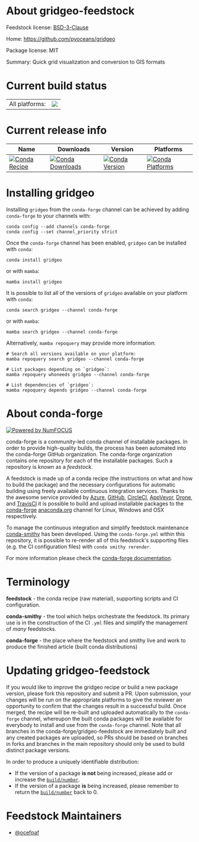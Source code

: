 About gridgeo-feedstock
=======================

Feedstock license: [BSD-3-Clause](https://github.com/conda-forge/gridgeo-feedstock/blob/main/LICENSE.txt)

Home: https://github.com/pyoceans/gridgeo

Package license: MIT

Summary: Quick grid visualization and conversion to GIS formats

Current build status
====================


<table><tr><td>All platforms:</td>
    <td>
      <a href="https://dev.azure.com/conda-forge/feedstock-builds/_build/latest?definitionId=2969&branchName=main">
        <img src="https://dev.azure.com/conda-forge/feedstock-builds/_apis/build/status/gridgeo-feedstock?branchName=main">
      </a>
    </td>
  </tr>
</table>

Current release info
====================

| Name | Downloads | Version | Platforms |
| --- | --- | --- | --- |
| [![Conda Recipe](https://img.shields.io/badge/recipe-gridgeo-green.svg)](https://anaconda.org/conda-forge/gridgeo) | [![Conda Downloads](https://img.shields.io/conda/dn/conda-forge/gridgeo.svg)](https://anaconda.org/conda-forge/gridgeo) | [![Conda Version](https://img.shields.io/conda/vn/conda-forge/gridgeo.svg)](https://anaconda.org/conda-forge/gridgeo) | [![Conda Platforms](https://img.shields.io/conda/pn/conda-forge/gridgeo.svg)](https://anaconda.org/conda-forge/gridgeo) |

Installing gridgeo
==================

Installing `gridgeo` from the `conda-forge` channel can be achieved by adding `conda-forge` to your channels with:

```
conda config --add channels conda-forge
conda config --set channel_priority strict
```

Once the `conda-forge` channel has been enabled, `gridgeo` can be installed with `conda`:

```
conda install gridgeo
```

or with `mamba`:

```
mamba install gridgeo
```

It is possible to list all of the versions of `gridgeo` available on your platform with `conda`:

```
conda search gridgeo --channel conda-forge
```

or with `mamba`:

```
mamba search gridgeo --channel conda-forge
```

Alternatively, `mamba repoquery` may provide more information:

```
# Search all versions available on your platform:
mamba repoquery search gridgeo --channel conda-forge

# List packages depending on `gridgeo`:
mamba repoquery whoneeds gridgeo --channel conda-forge

# List dependencies of `gridgeo`:
mamba repoquery depends gridgeo --channel conda-forge
```


About conda-forge
=================

[![Powered by
NumFOCUS](https://img.shields.io/badge/powered%20by-NumFOCUS-orange.svg?style=flat&colorA=E1523D&colorB=007D8A)](https://numfocus.org)

conda-forge is a community-led conda channel of installable packages.
In order to provide high-quality builds, the process has been automated into the
conda-forge GitHub organization. The conda-forge organization contains one repository
for each of the installable packages. Such a repository is known as a *feedstock*.

A feedstock is made up of a conda recipe (the instructions on what and how to build
the package) and the necessary configurations for automatic building using freely
available continuous integration services. Thanks to the awesome service provided by
[Azure](https://azure.microsoft.com/en-us/services/devops/), [GitHub](https://github.com/),
[CircleCI](https://circleci.com/), [AppVeyor](https://www.appveyor.com/),
[Drone](https://cloud.drone.io/welcome), and [TravisCI](https://travis-ci.com/)
it is possible to build and upload installable packages to the
[conda-forge](https://anaconda.org/conda-forge) [anaconda.org](https://anaconda.org/)
channel for Linux, Windows and OSX respectively.

To manage the continuous integration and simplify feedstock maintenance
[conda-smithy](https://github.com/conda-forge/conda-smithy) has been developed.
Using the ``conda-forge.yml`` within this repository, it is possible to re-render all of
this feedstock's supporting files (e.g. the CI configuration files) with ``conda smithy rerender``.

For more information please check the [conda-forge documentation](https://conda-forge.org/docs/).

Terminology
===========

**feedstock** - the conda recipe (raw material), supporting scripts and CI configuration.

**conda-smithy** - the tool which helps orchestrate the feedstock.
                   Its primary use is in the construction of the CI ``.yml`` files
                   and simplify the management of *many* feedstocks.

**conda-forge** - the place where the feedstock and smithy live and work to
                  produce the finished article (built conda distributions)


Updating gridgeo-feedstock
==========================

If you would like to improve the gridgeo recipe or build a new
package version, please fork this repository and submit a PR. Upon submission,
your changes will be run on the appropriate platforms to give the reviewer an
opportunity to confirm that the changes result in a successful build. Once
merged, the recipe will be re-built and uploaded automatically to the
`conda-forge` channel, whereupon the built conda packages will be available for
everybody to install and use from the `conda-forge` channel.
Note that all branches in the conda-forge/gridgeo-feedstock are
immediately built and any created packages are uploaded, so PRs should be based
on branches in forks and branches in the main repository should only be used to
build distinct package versions.

In order to produce a uniquely identifiable distribution:
 * If the version of a package **is not** being increased, please add or increase
   the [``build/number``](https://docs.conda.io/projects/conda-build/en/latest/resources/define-metadata.html#build-number-and-string).
 * If the version of a package **is** being increased, please remember to return
   the [``build/number``](https://docs.conda.io/projects/conda-build/en/latest/resources/define-metadata.html#build-number-and-string)
   back to 0.

Feedstock Maintainers
=====================

* [@ocefpaf](https://github.com/ocefpaf/)

